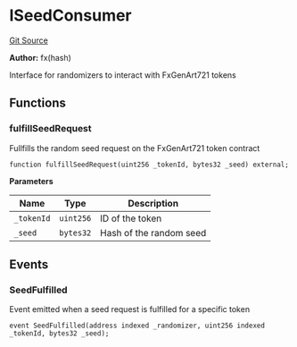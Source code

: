 # ISeedConsumer
[Git Source](https://github.com/fxhash/fxhash-evm-contracts/blob/ace7e57339c07ca2ed3c7a6bef724ed3baae64f8/src/interfaces/ISeedConsumer.sol)

**Author:**
fx(hash)

Interface for randomizers to interact with FxGenArt721 tokens


## Functions
### fulfillSeedRequest

Fullfills the random seed request on the FxGenArt721 token contract


```solidity
function fulfillSeedRequest(uint256 _tokenId, bytes32 _seed) external;
```
**Parameters**

|Name|Type|Description|
|----|----|-----------|
|`_tokenId`|`uint256`|ID of the token|
|`_seed`|`bytes32`|Hash of the random seed|


## Events
### SeedFulfilled
Event emitted when a seed request is fulfilled for a specific token


```solidity
event SeedFulfilled(address indexed _randomizer, uint256 indexed _tokenId, bytes32 _seed);
```


